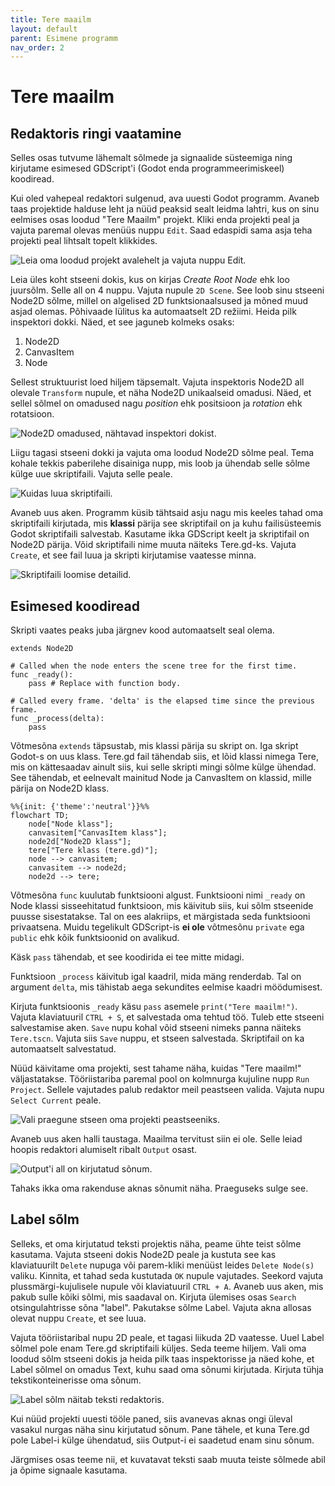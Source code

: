 ```yaml
---
title: Tere maailm
layout: default
parent: Esimene programm
nav_order: 2
---
```


# Tere maailm

## Redaktoris ringi vaatamine

Selles osas tutvume lähemalt sõlmede ja signaalide süsteemiga ning kirjutame esimesed GDScript'i (Godot enda programmeerimiskeel) koodiread.

Kui oled vahepeal redaktori sulgenud, ava uuesti Godot programm. Avaneb taas projektide halduse leht ja nüüd peaksid sealt leidma lahtri, kus on sinu eelmises osas loodud "Tere Maailm" projekt.
Kliki enda projekti peal ja vajuta paremal olevas menüüs nuppu `Edit`. Saad edaspidi sama asja teha projekti peal lihtsalt topelt klikkides.

![Leia oma loodud projekt avalehelt ja vajuta nuppu `Edit`.](./pildid/tere-maailm/projektihalduris-projekti-leidmine.png)

Leia üles koht stseeni dokis, kus on kirjas *Create Root Node* ehk loo juursõlm. Selle all on 4 nuppu. Vajuta nupule `2D Scene`. See loob sinu stseeni Node2D sõlme, millel on algelised 2D funktsionaalsused ja mõned muud asjad olemas. Põhivaade lülitus ka automaatselt 2D režiimi. Heida pilk inspektori dokki.
Näed, et see jaguneb kolmeks osaks:

1.  Node2D
2.  CanvasItem
3.  Node

Sellest struktuurist loed hiljem täpsemalt. Vajuta inspektoris Node2D all olevale `Transform` nupule, et näha Node2D unikaalseid omadusi. Näed, et sellel sõlmel on omadused nagu *position* ehk positsioon ja *rotation* ehk rotatsioon.

![Node2D omadused, nähtavad inspektori dokist.](./pildid/tere-maailm/node2d-inspektoris.png)

Liigu tagasi stseeni dokki ja vajuta oma loodud Node2D sõlme peal. Tema kohale tekkis paberilehe disainiga nupp, mis loob ja ühendab selle sõlme külge uue skriptifaili. Vajuta selle peale.

![Kuidas luua skriptifaili.](./pildid/tere-maailm/loo-voi-muuda-skripti.png)

Avaneb uus aken. Programm küsib tähtsaid asju nagu mis keeles tahad oma skriptifaili kirjutada, mis **klassi** pärija see skriptifail on ja kuhu failisüsteemis Godot skriptifaili salvestab. Kasutame ikka GDScript keelt ja skriptifail on Node2D pärija. Võid skriptifaili nime muuta näiteks Tere.gd-ks. Vajuta `Create`, et see fail luua ja skripti kirjutamise vaatesse minna.

![Skriptifaili loomise detailid.](./pildid/tere-maailm/loo-skript.png)

## Esimesed koodiread

Skripti vaates peaks juba järgnev kood automaatselt seal olema.

```gdscript
extends Node2D

# Called when the node enters the scene tree for the first time.
func _ready():
	pass # Replace with function body.

# Called every frame. 'delta' is the elapsed time since the previous frame.
func _process(delta):
	pass
```

Võtmesõna `extends` täpsustab, mis klassi pärija su skript on. Iga skript Godot-s on uus klass. Tere.gd fail tähendab siis, et lõid klassi nimega Tere, mis on kättesaadav ainult siis, kui selle skripti mingi sõlme külge ühendad. See tähendab, et eelnevalt mainitud Node ja CanvasItem on klassid, mille pärija on Node2D klass.

```mermaid
%%{init: {'theme':'neutral'}}%%
flowchart TD;
    node["Node klass"];
    canvasitem["CanvasItem klass"];
    node2d["Node2D klass"];
    tere["Tere klass (tere.gd)"];
    node --> canvasitem;
    canvasitem --> node2d;
    node2d --> tere;
```

Võtmesõna `func` kuulutab funktsiooni algust. Funktsiooni nimi `_ready` on Node klassi sisseehitatud funktsioon, mis käivitub siis, kui sõlm stseenide puusse sisestatakse. Tal on ees alakriips, et märgistada seda funktsiooni privaatsena. Muidu tegelikult GDScript-is **ei ole** võtmesõnu `private` ega `public` ehk kõik funktsioonid on avalikud.

Käsk `pass` tähendab, et see koodirida ei tee mitte midagi.

Funktsioon `_process` käivitub igal kaadril, mida mäng renderdab. Tal on argument `delta`, mis tähistab aega sekundites eelmise kaadri möödumisest.

Kirjuta funktsioonis `_ready` käsu `pass` asemele `print("Tere maailm!")`. Vajuta klaviatuuril `CTRL + S`, et salvestada oma tehtud töö. Tuleb ette stseeni salvestamise aken. `Save` nupu kohal võid stseeni nimeks panna näiteks `Tere.tscn`. Vajuta siis `Save` nuppu, et stseen salvestada. Skriptifail on ka automaatselt salvestatud.

Nüüd käivitame oma projekti, sest tahame näha, kuidas "Tere maailm!" väljastatakse. Tööriistariba paremal pool on kolmnurga kujuline nupp `Run Project`. Sellele vajutades palub redaktor meil peastseen valida. Vajuta nupu `Select Current` peale.

![Vali praegune stseen oma projekti peastseeniks.](./pildid/tere-maailm/vali-peastseen.png)

Avaneb uus aken halli taustaga. Maailma tervitust siin ei ole. Selle leiad hoopis redaktori alumiselt ribalt `Output` osast.

![Output'i all on kirjutatud sõnum.](./pildid/tere-maailm/tere-maailm-konsoolis.png)

Tahaks ikka oma rakenduse aknas sõnumit näha. Praeguseks sulge see.

## Label sõlm

Selleks, et oma kirjutatud teksti projektis näha, peame ühte teist sõlme kasutama. Vajuta stseeni dokis Node2D peale ja kustuta see kas  klaviatuurilt `Delete` nupuga või parem-kliki menüüst leides `Delete Node(s)` valiku. Kinnita, et tahad seda kustutada `OK` nupule vajutades. Seekord vajuta plussmärgi-kujulisele nupule või klaviatuuril `CTRL + A`. Avaneb uus aken, mis pakub sulle kõiki sõlmi, mis saadaval on. Kirjuta ülemises osas `Search` otsingulahtrisse sõna "label". Pakutakse sõlme Label. Vajuta akna allosas olevat nuppu `Create`, et see luua.

Vajuta tööriistaribal nupu 2D peale, et tagasi liikuda 2D vaatesse. Uuel Label sõlmel pole enam Tere.gd skriptifaili küljes. Seda teeme hiljem. Vali oma loodud sõlm stseeni dokis ja heida pilk taas inspektorisse ja näed kohe, et Label sõlmel on omadus Text, kuhu saad oma sõnumi kirjutada. Kirjuta tühja tekstikonteinerisse oma sõnum.

![Label sõlm näitab teksti redaktoris.](./pildid/tere-maailm/label-kuvab-teksti.png)

Kui nüüd projekti uuesti tööle paned, siis avanevas aknas ongi üleval vasakul nurgas näha sinu kirjutatud sõnum. Pane tähele, et kuna Tere.gd pole Label-i külge ühendatud, siis Output-i ei saadetud enam sinu sõnum.

Järgmises osas teeme nii, et kuvatavat teksti saab muuta teiste sõlmede abil ja õpime signaale kasutama.